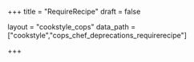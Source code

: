 +++
title = "RequireRecipe"
draft = false

layout = "cookstyle_cops"
data_path = ["cookstyle","cops_chef_deprecations_requirerecipe"]

+++

<!-- The content of this page is automatically generated from the
cops_chef_deprecations_requirerecipe.yml file in github.com/chef/cookstyle/blob/main/docs-chef-io/data/cookstyle/. -->
